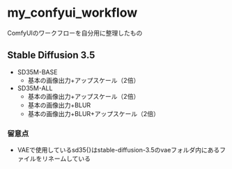 # my_confyui_workflow

ComfyUIのワークフローを自分用に整理したもの

## Stable Diffusion 3.5
- SD35M-BASE
  - 基本の画像出力+アップスケール（2倍）
- SD35M-ALL
  - 基本の画像出力+アップスケール（2倍）
  - 基本の画像出力+BLUR
  - 基本の画像出力+BLUR+アップスケール（2倍）

### 留意点
- VAEで使用しているsd35{}はstable-diffusion-3.5のvaeフォルダ内にあるファイルをリネームしている